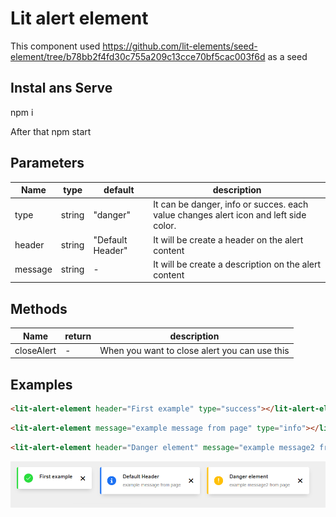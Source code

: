 # Lit alert element

This component used https://github.com/lit-elements/seed-element/tree/b78bb2f4fd30c755a209c13cce70bf5cac003f6d as a seed

## Instal ans Serve

npm i

After that
npm start

## Parameters

| Name  | type  | default  | description  |
|---|---|---|---|
| type  | string  |  "danger" | It can be danger, info or succes. each value changes alert icon and left side color.  |
|  header |  string |  "Default Header" |  It will be create a header on the alert content |
|  message |  string |  - |  It will be create a description on the alert content |

## Methods

| Name  | return  | description  |
|---|---|---|
| closeAlert  | -  | When you want to close alert you can use this  |

## Examples

```html
<lit-alert-element header="First example" type="success"></lit-alert-element>
```
```html
<lit-alert-element message="example message from page" type="info"></lit-alert-element>
```
```html
<lit-alert-element header="Danger element" message="example message2 from page" type="danger"></lit-alert-element>
```

![Lit alert example](./demo/lit-alert-examples.png)
